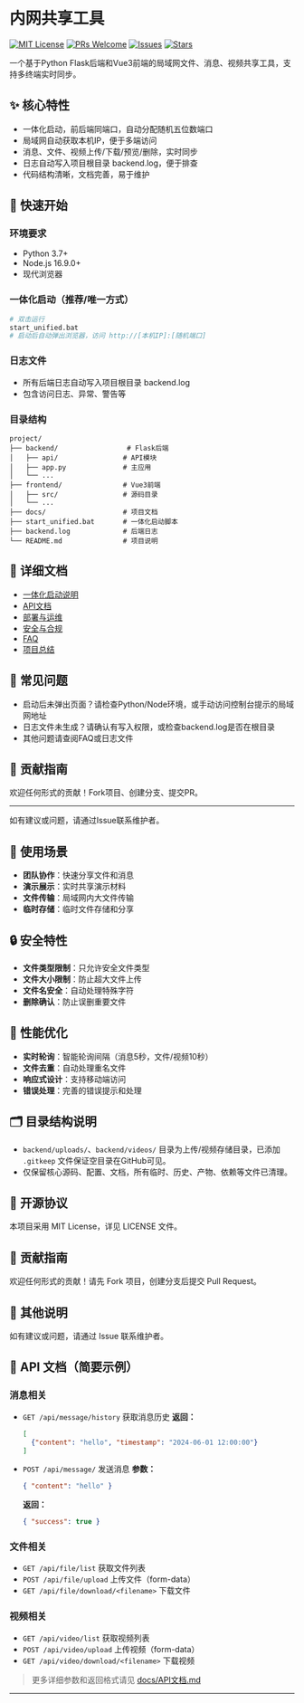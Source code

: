 # 内网共享工具

[![MIT License](https://img.shields.io/badge/license-MIT-green.svg)](LICENSE)
[![PRs Welcome](https://img.shields.io/badge/PRs-welcome-brightgreen.svg)](../../pulls)
[![Issues](https://img.shields.io/github/issues/rait-winter/sample-local-share.svg)](../../issues)
[![Stars](https://img.shields.io/github/stars/rait-winter/sample-local-share.svg)](../../stargazers)

一个基于Python Flask后端和Vue3前端的局域网文件、消息、视频共享工具，支持多终端实时同步。

## ✨ 核心特性
- 一体化启动，前后端同端口，自动分配随机五位数端口
- 局域网自动获取本机IP，便于多端访问
- 消息、文件、视频上传/下载/预览/删除，实时同步
- 日志自动写入项目根目录 backend.log，便于排查
- 代码结构清晰，文档完善，易于维护

## 🚀 快速开始

### 环境要求
- Python 3.7+
- Node.js 16.9.0+
- 现代浏览器

### 一体化启动（推荐/唯一方式）
```bash
# 双击运行
start_unified.bat
# 启动后自动弹出浏览器，访问 http://[本机IP]:[随机端口]
```

### 日志文件
- 所有后端日志自动写入项目根目录 backend.log
- 包含访问日志、异常、警告等

### 目录结构
```
project/
├── backend/                 # Flask后端
│   ├── api/                # API模块
│   ├── app.py              # 主应用
│   └── ...
├── frontend/               # Vue3前端
│   ├── src/                # 源码目录
│   └── ...
├── docs/                   # 项目文档
├── start_unified.bat       # 一体化启动脚本
├── backend.log             # 后端日志
└── README.md               # 项目说明
```

## 📖 详细文档
- [一体化启动说明](docs/一体化启动说明.md)
- [API文档](docs/API文档.md)
- [部署与运维](docs/部署与运维.md)
- [安全与合规](docs/安全与合规.md)
- [FAQ](docs/FAQ.md)
- [项目总结](docs/项目总结.md)

## 📝 常见问题
- 启动后未弹出页面？请检查Python/Node环境，或手动访问控制台提示的局域网地址
- 日志文件未生成？请确认有写入权限，或检查backend.log是否在根目录
- 其他问题请查阅FAQ或日志文件

## 🤝 贡献指南
欢迎任何形式的贡献！Fork项目、创建分支、提交PR。

---
如有建议或问题，请通过Issue联系维护者。

## 🎯 使用场景

- **团队协作**：快速分享文件和消息
- **演示展示**：实时共享演示材料
- **文件传输**：局域网内大文件传输
- **临时存储**：临时文件存储和分享

## 🔒 安全特性

- **文件类型限制**：只允许安全文件类型
- **文件大小限制**：防止超大文件上传
- **文件名安全**：自动处理特殊字符
- **删除确认**：防止误删重要文件

## 🚀 性能优化

- **实时轮询**：智能轮询间隔（消息5秒，文件/视频10秒）
- **文件去重**：自动处理重名文件
- **响应式设计**：支持移动端访问
- **错误处理**：完善的错误提示和处理

## 🗂️ 目录结构说明
- `backend/uploads/`、`backend/videos/` 目录为上传/视频存储目录，已添加 `.gitkeep` 文件保证空目录在GitHub可见。
- 仅保留核心源码、配置、文档，所有临时、历史、产物、依赖等文件已清理。

## 📄 开源协议
本项目采用 MIT License，详见 LICENSE 文件。

## 🤝 贡献指南
欢迎任何形式的贡献！请先 Fork 项目，创建分支后提交 Pull Request。

## 📝 其他说明
如有建议或问题，请通过 Issue 联系维护者。

## 📖 API 文档（简要示例）

### 消息相关
- `GET /api/message/history`  获取消息历史
  **返回：**
  ```json
  [
    {"content": "hello", "timestamp": "2024-06-01 12:00:00"}
  ]
  ```
- `POST /api/message/`  发送消息
  **参数：**
  ```json
  { "content": "hello" }
  ```
  **返回：**
  ```json
  { "success": true }
  ```

### 文件相关
- `GET /api/file/list`  获取文件列表
- `POST /api/file/upload`  上传文件（form-data）
- `GET /api/file/download/<filename>`  下载文件

### 视频相关
- `GET /api/video/list`  获取视频列表
- `POST /api/video/upload`  上传视频（form-data）
- `GET /api/video/download/<filename>`  下载视频

> 更多详细参数和返回格式请见 [docs/API文档.md](docs/API文档.md)

--- 